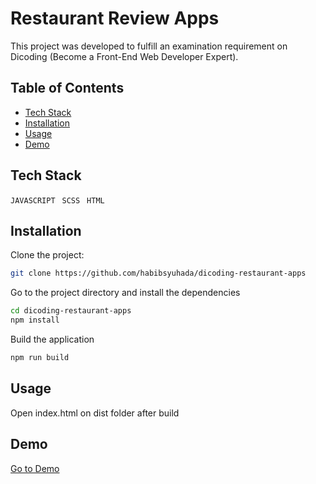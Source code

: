 # Restaurant Review Apps
This project was developed to fulfill an examination requirement on Dicoding (Become a Front-End Web Developer Expert).

## Table of Contents

- [Tech Stack](#tech-stack)
- [Installation](#installation)
- [Usage](#usage)
- [Demo](#demo)

## Tech Stack

`JAVASCRIPT`&ensp;
`SCSS`&ensp;
`HTML`&ensp;

## Installation

Clone the project:

```bash
git clone https://github.com/habibsyuhada/dicoding-restaurant-apps
```
Go to the project directory and install the dependencies
```bash
cd dicoding-restaurant-apps
npm install
```
Build the application
```bash
npm run build
```
## Usage
Open index.html on dist folder after build

## Demo
[Go to Demo](https://habibsyuhada.github.io/dicoding-restaurant-apps/)

